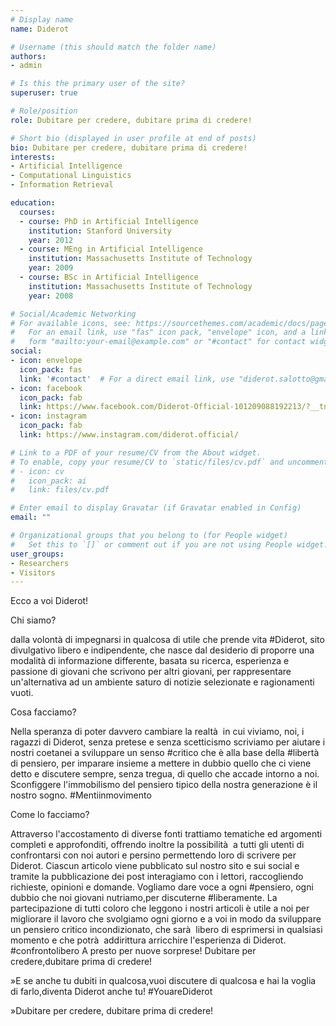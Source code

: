 ```yaml
---
# Display name
name: Diderot

# Username (this should match the folder name)
authors:
- admin

# Is this the primary user of the site?
superuser: true

# Role/position
role: Dubitare per credere, dubitare prima di credere!

# Short bio (displayed in user profile at end of posts)
bio: Dubitare per credere, dubitare prima di credere!
interests:
- Artificial Intelligence
- Computational Linguistics
- Information Retrieval

education:
  courses:
  - course: PhD in Artificial Intelligence
    institution: Stanford University
    year: 2012
  - course: MEng in Artificial Intelligence
    institution: Massachusetts Institute of Technology
    year: 2009
  - course: BSc in Artificial Intelligence
    institution: Massachusetts Institute of Technology
    year: 2008

# Social/Academic Networking
# For available icons, see: https://sourcethemes.com/academic/docs/page-builder/#icons
#   For an email link, use "fas" icon pack, "envelope" icon, and a link in the
#   form "mailto:your-email@example.com" or "#contact" for contact widget.
social:
- icon: envelope
  icon_pack: fas
  link: '#contact'  # For a direct email link, use "diderot.salotto@gmail.com".
- icon: facebook
  icon_pack: fab
  link: https://www.facebook.com/Diderot-Official-101209088192213/?__tn__=%2Cd-k-R&eid=ARCrRZk65zkYvNMFbZqzbgaXoNmc55L9o77kxM_srf_rdMbNS5qfhRBCt4GnBClz8BL8d1Wrv654-Uny
- icon: instagram
  icon_pack: fab
  link: https://www.instagram.com/diderot.official/

# Link to a PDF of your resume/CV from the About widget.
# To enable, copy your resume/CV to `static/files/cv.pdf` and uncomment the lines below.
# - icon: cv
#   icon_pack: ai
#   link: files/cv.pdf

# Enter email to display Gravatar (if Gravatar enabled in Config)
email: ""

# Organizational groups that you belong to (for People widget)
#   Set this to `[]` or comment out if you are not using People widget.
user_groups:
- Researchers
- Visitors
---
```


Ecco a voi Diderot!

Chi siamo?

  dalla volontà  di impegnarsi in qualcosa di utile che prende vita #Diderot, sito divulgativo libero e indipendente, che nasce dal desiderio di proporre una modalità  di informazione differente, basata su ricerca, esperienza e passione di giovani che scrivono per altri giovani, per rappresentare un'alternativa ad un ambiente saturo di notizie selezionate e ragionamenti vuoti. 

Cosa facciamo?

Nella speranza di poter davvero cambiare la realtà  in cui viviamo, noi, i ragazzi di Diderot, senza pretese e senza scetticismo scriviamo per aiutare i nostri coetanei a sviluppare un senso #critico che è alla base della #libertà  di pensiero, per imparare insieme a mettere in dubbio quello che ci viene detto e discutere sempre, senza tregua, di quello che accade intorno a noi.
Sconfiggere l'immobilismo del pensiero tipico della nostra generazione è il nostro sogno.
#Mentiinmovimento

Come lo facciamo?

Attraverso l'accostamento di diverse fonti trattiamo tematiche ed argomenti completi e approfonditi, offrendo inoltre la possibilità  a tutti gli utenti di confrontarsi con noi autori e persino permettendo loro di scrivere per Diderot.
Ciascun articolo viene pubblicato sul nostro sito e sui social e tramite la pubblicazione dei post interagiamo con i lettori, raccogliendo richieste, opinioni e domande.
Vogliamo dare voce a ogni #pensiero, ogni dubbio che noi giovani nutriamo,per discuterne #liberamente.
La partecipazione di tutti coloro che leggono i nostri articoli è utile a noi per migliorare il lavoro che svolgiamo ogni giorno e a voi in modo da sviluppare un pensiero critico incondizionato, che sarà  libero di esprimersi in qualsiasi momento e che potrà  addirittura arricchire l'esperienza di Diderot.
#confrontolibero
A presto per nuove sorprese!
Dubitare per credere,dubitare prima di credere!

   »E se anche tu dubiti in qualcosa,vuoi discutere di qualcosa e hai la voglia di farlo,diventa Diderot anche tu!
                 #YouareDiderot    

   »Dubitare per credere, dubitare prima di credere!

